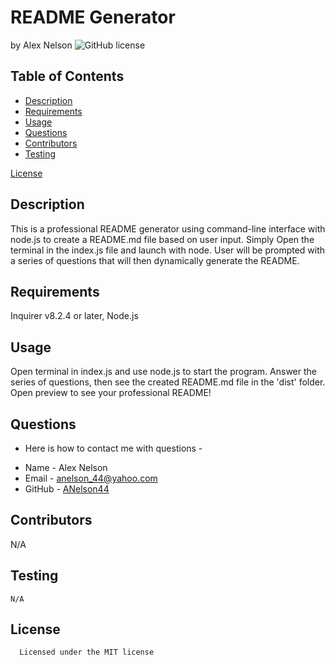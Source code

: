 # README Generator
  by Alex Nelson
  ![GitHub license](https://img.shields.io/badge/license-MIT-blue.svg)
  ## Table of Contents
  * [Description](#description)
  * [Requirements](#requirements)
  * [Usage](#usage)
  * [Questions](#questions)
  * [Contributors](#contributors)
  * [Testing](#testing)
  
 [License](#license)

  ## Description
  This is a professional README generator using command-line interface with node.js to create a README.md file based on user input. Simply Open the terminal in the index.js file and launch with node. User will be prompted with a series of questions that will then dynamically generate the README.
  ## Requirements
  Inquirer v8.2.4 or later, Node.js
  ## Usage
  Open terminal in index.js and use node.js to start the program. Answer the series of questions, then see the created README.md file in the 'dist' folder. Open preview to see your professional README!
  ## Questions
  - Here is how to contact me with questions -
  * Name - Alex Nelson
  * Email - anelson_44@yahoo.com
  * GitHub - [ANelson44](https://github.com/ANelson44/)
  ## Contributors
  N/A
  ## Testing
  ```
  N/A
  ```
  ## License
      Licensed under the MIT license
